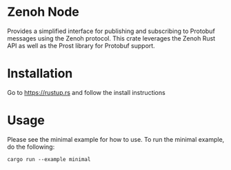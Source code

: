 # Zenoh Node
Provides a simplified interface for publishing and subscribing to Protobuf messages using the Zenoh protocol. This crate leverages the Zenoh Rust API as well as the Prost library for Protobuf support.

# Installation
Go to https://rustup.rs and follow the install instructions

# Usage
Please see the minimal example for how to use. To run the minimal example, do the following:
```
cargo run --example minimal
```
